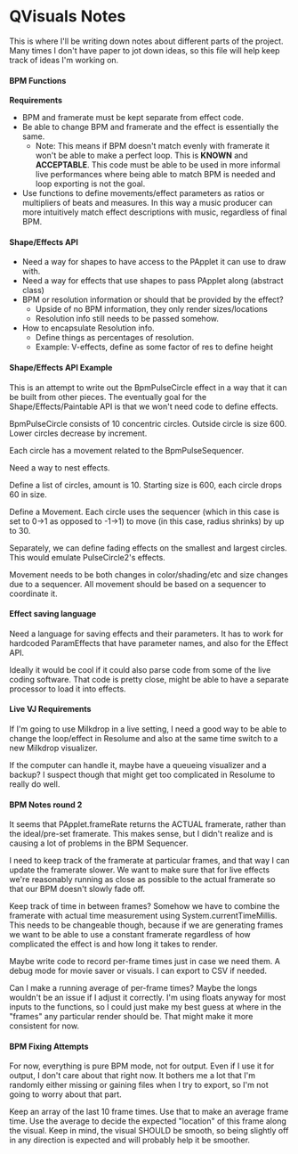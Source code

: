 # QVisuals Notes

This is where I'll be writing down notes about different parts of the project.
Many times I don't have paper to jot down ideas, so this file will help keep
track of ideas I'm working on.

#### BPM Functions

**Requirements**

- BPM and framerate must be kept separate from effect code.
- Be able to change BPM and framerate and the effect is essentially the same.
  - Note: This means if BPM doesn't match evenly with framerate it won't be
    able to make a perfect loop. This is **KNOWN** and **ACCEPTABLE**.
    This code must be able to be used in more informal live performances where
    being able to match BPM is needed and loop exporting is not the goal.
- Use functions to define movements/effect parameters as ratios or multipliers
  of beats and measures. In this way a music producer can more intuitively
  match effect descriptions with music, regardless of final BPM.
  
#### Shape/Effects API

- Need a way for shapes to have access to the PApplet it can use to draw with.
- Need a way for effects that use shapes to pass PApplet along (abstract class)
- BPM or resolution information or should that be provided by the effect?
  - Upside of no BPM information, they only render sizes/locations
  - Resolution info still needs to be passed somehow.
- How to encapsulate Resolution info.
  - Define things as percentages of resolution.
  - Example: V-effects, define as some factor of res to define height
  
#### Shape/Effects API Example

This is an attempt to write out the BpmPulseCircle effect in a way that it can
be built from other pieces. The eventually goal for the Shape/Effects/Paintable
API is that we won't need code to define effects.

BpmPulseCircle consists of 10 concentric circles. Outside circle is size 600.
Lower circles decrease by increment.

Each circle has a movement related to the BpmPulseSequencer. 

Need a way to nest effects.

Define a list of circles, amount is 10. Starting size is 600, each circle drops 
60 in size.

Define a Movement. Each circle uses the sequencer (which in this case is set to
0->1 as opposed to -1->1) to move (in this case, radius shrinks) by up to 30.

Separately, we can define fading effects on the smallest and largest circles.
This would emulate PulseCircle2's effects.

Movement needs to be both changes in color/shading/etc and size changes due to
a sequencer. All movement should be based on a sequencer to coordinate it.



#### Effect saving language

Need a language for saving effects and their parameters. It has to work for
hardcoded ParamEffects that have parameter names, and also for the Effect API.

Ideally it would be cool if it could also parse code from some of the live
coding software. That code is pretty close, might be able to have a separate
processor to load it into effects.

#### Live VJ Requirements

If I'm going to use Milkdrop in a live setting, I need a good way to be able
to change the loop/effect in Resolume and also at the same time switch to a 
new Milkdrop visualizer.

If the computer can handle it, maybe have a queueing visualizer and a backup?
I suspect though that might get too complicated in Resolume to really do well.

#### BPM Notes round 2

It seems that PApplet.frameRate returns the ACTUAL framerate, rather than the ideal/pre-set framerate. This makes sense, but I didn't realize and is causing a lot of problems in the BPM Sequencer.

I need to keep track of the framerate at particular frames, and that way I can update the framerate slower. We want to make sure that for live effects we're reasonably running as close as possible to the actual framerate so that our BPM doesn't slowly fade off.

Keep track of time in between frames? Somehow we have to combine the framerate with actual time measurement using System.currentTimeMillis. This needs to be changeable though, because if we are generating frames we want to be able to use a constant framerate regardless of how complicated the effect is and how long it takes to render.

Maybe write code to record per-frame times just in case we need them. A debug mode for movie saver or visuals. I can export to CSV if needed.

Can I make a running average of per-frame times? Maybe the longs wouldn't be an issue if I adjust it correctly. I'm using floats anyway for most inputs to the functions, so I could just make my best guess at where in the "frames" any particular render should be. That might make it more consistent for now.


#### BPM Fixing Attempts

For now, everything is pure BPM mode, not for output. Even if I use it for output, I don't care about that right now. It bothers me a lot that I'm randomly either missing or gaining files when I try to export, so I'm not going to worry about that part.

Keep an array of the last 10 frame times. Use that to make an average frame time. Use the average to decide the expected "location" of this frame along the visual. Keep in mind, the visual SHOULD be smooth, so being slightly off in any direction is expected and will probably help it be smoother.





